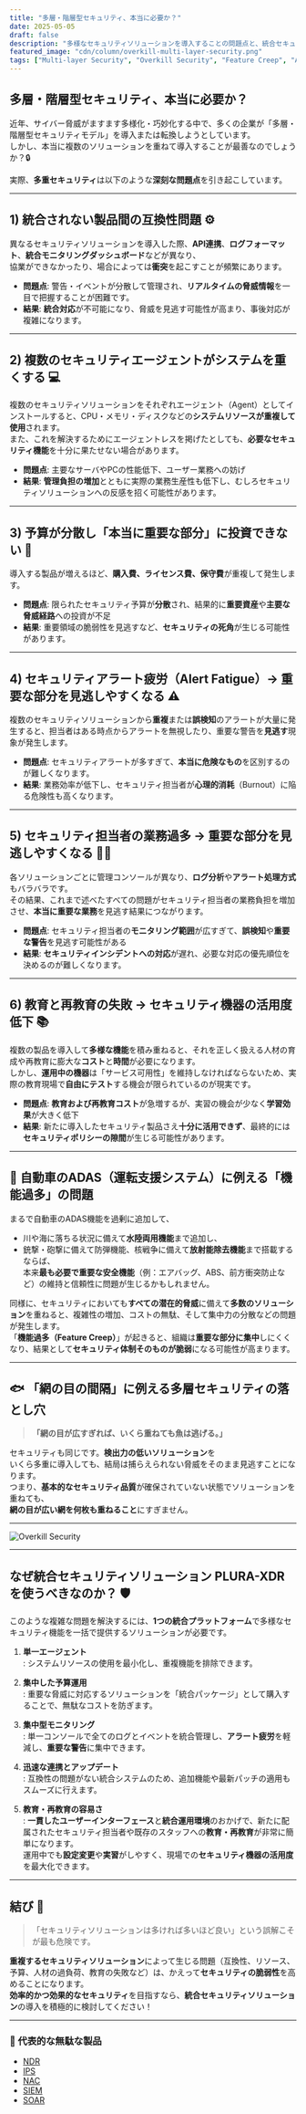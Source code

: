 ```yaml
---
title: "多層・階層型セキュリティ、本当に必要か？"
date: 2025-05-05
draft: false
description: "多様なセキュリティソリューションを導入することの問題点と、統合セキュリティソリューションを活用した効率的な代案の提示"
featured_image: "cdn/column/overkill-multi-layer-security.png"
tags: ["Multi-layer Security", "Overkill Security", "Feature Creep", "Alert Fatigue", "Burnout", "心理的消耗", "機能過多", "多重セキュリティ", "階層セキュリティ"]
---
```


## 多層・階層型セキュリティ、本当に必要か？

近年、サイバー脅威がますます多様化・巧妙化する中で、多くの企業が「多層・階層型セキュリティモデル」を導入または転換しようとしています。  
しかし、本当に複数のソリューションを重ねて導入することが最善なのでしょうか？🔒

実際、**多重セキュリティ**は以下のような**深刻な問題点**を引き起こしています。

<!--more-->

---

## 1) 統合されない製品間の互換性問題 ⚙️

異なるセキュリティソリューションを導入した際、**API連携**、**ログフォーマット**、**統合モニタリングダッシュボード**などが異なり、  
協業ができなかったり、場合によっては**衝突**を起こすことが頻繁にあります。

- **問題点**: 警告・イベントが分散して管理され、**リアルタイムの脅威情報**を一目で把握することが困難です。  
- **結果**: **統合対応**が不可能になり、脅威を見逃す可能性が高まり、事後対応が複雑になります。

---

## 2) 複数のセキュリティエージェントがシステムを重くする 💻

複数のセキュリティソリューションをそれぞれエージェント（Agent）としてインストールすると、CPU・メモリ・ディスクなどの**システムリソースが重複して使用**されます。  
また、これを解決するためにエージェントレスを掲げたとしても、**必要なセキュリティ機能**を十分に果たせない場合があります。

- **問題点**: 主要なサーバやPCの性能低下、ユーザー業務への妨げ  
- **結果**: **管理負担の増加**とともに実際の業務生産性も低下し、むしろセキュリティソリューションへの反感を招く可能性があります。

---

## 3) 予算が分散し「本当に重要な部分」に投資できない 💸

導入する製品が増えるほど、**購入費、ライセンス費、保守費**が重複して発生します。

- **問題点**: 限られたセキュリティ予算が**分散**され、結果的に**重要資産**や**主要な脅威経路**への投資が不足  
- **結果**: 重要領域の脆弱性を見逃すなど、**セキュリティの死角**が生じる可能性があります。

---

## 4) セキュリティアラート疲労（Alert Fatigue）→ 重要な部分を見逃しやすくなる ⚠️

複数のセキュリティソリューションから**重複**または**誤検知**のアラートが大量に発生すると、担当者はある時点からアラートを無視したり、重要な警告を**見逃す**現象が発生します。

- **問題点**: セキュリティアラートが多すぎて、**本当に危険なもの**を区別するのが難しくなります。  
- **結果**: 業務効率が低下し、セキュリティ担当者が**心理的消耗**（Burnout）に陥る危険性も高くなります。

---

## 5) セキュリティ担当者の業務過多 → 重要な部分を見逃しやすくなる 🧑‍💻

各ソリューションごとに管理コンソールが異なり、**ログ分析**や**アラート処理方式**もバラバラです。  
その結果、これまで述べたすべての問題がセキュリティ担当者の業務負担を増加させ、**本当に重要な業務**を見逃す結果につながります。

- **問題点**: セキュリティ担当者の**モニタリング範囲**が広すぎて、**誤検知**や**重要な警告**を見逃す可能性がある  
- **結果**: **セキュリティインシデントへの対応**が遅れ、必要な対応の優先順位を決めるのが難しくなります。

---

## 6) 教育と再教育の失敗 → セキュリティ機器の活用度低下 📚

複数の製品を導入して**多様な機能**を積み重ねると、それを正しく扱える人材の育成や再教育に膨大な**コスト**と**時間**が必要になります。  
しかし、**運用中の機器**は「サービス可用性」を維持しなければならないため、実際の教育現場で**自由にテスト**する機会が限られているのが現実です。

- **問題点**: **教育および再教育コスト**が急増するが、実習の機会が少なく**学習効果**が大きく低下  
- **結果**: 新たに導入したセキュリティ製品さえ**十分に活用できず**、最終的には**セキュリティポリシーの隙間**が生じる可能性があります。

---

## 🚗 自動車のADAS（運転支援システム）に例える「機能過多」の問題

まるで自動車のADAS機能を過剰に追加して、

- 川や海に落ちる状況に備えて**水陸両用機能**まで追加し、  
- 銃撃・砲撃に備えて防弾機能、核戦争に備えて**放射能除去機能**まで搭載するならば、  
本来**最も必要で重要な安全機能**（例：エアバッグ、ABS、前方衝突防止など）の維持と信頼性に問題が生じるかもしれません。

同様に、セキュリティにおいても**すべての潜在的脅威**に備えて**多数のソリューション**を重ねると、複雑性の増加、コストの無駄、そして集中力の分散などの問題が発生します。  
「**機能過多（Feature Creep）**」が起きると、組織は**重要な部分に集中**しにくくなり、結果として**セキュリティ体制そのものが脆弱**になる可能性が高まります。

---

## 🐟 「網の目の間隔」に例える多層セキュリティの落とし穴

> **「網の目が広すぎれば、いくら重ねても魚は逃げる。」**

セキュリティも同じです。**検出力の低いソリューション**を  
いくら多重に導入しても、結局は捕らえられない脅威をそのまま見逃すことになります。  
つまり、**基本的なセキュリティ品質**が確保されていない状態でソリューションを重ねても、  
**網の目が広い網を何枚も重ねること**にすぎません。

---

![Overkill Security](https://blog.plura.io/cdn/column/overkill-multi-layer-security.png)

---

## なぜ統合セキュリティソリューション **PLURA-XDR** を使うべきなのか？ 🛡️

このような複雑な問題を解決するには、**1つの統合プラットフォーム**で多様なセキュリティ機能を一括で提供するソリューションが必要です。

1. **単一エージェント**  
   : システムリソースの使用を最小化し、重複機能を排除できます。

2. **集中した予算運用**  
   : 重要な脅威に対応するソリューションを「統合パッケージ」として購入することで、無駄なコストを防ぎます。

3. **集中型モニタリング**  
   : 単一コンソールで全てのログとイベントを統合管理し、**アラート疲労**を軽減し、**重要な警告**に集中できます。

4. **迅速な連携とアップデート**  
   : 互換性の問題がない統合システムのため、追加機能や最新パッチの適用もスムーズに行えます。

5. **教育・再教育の容易さ**  
   : **一貫したユーザーインターフェース**と**統合運用環境**のおかげで、新たに配属されたセキュリティ担当者や既存のスタッフへの**教育・再教育**が非常に簡単になります。  
   運用中でも**設定変更**や**実習**がしやすく、現場での**セキュリティ機器の活用度**を最大化できます。

---

## 結び 🌟

> 「セキュリティソリューションは多ければ多いほど良い」という誤解こそが最も危険です。

**重複するセキュリティソリューション**によって生じる問題（互換性、リソース、予算、人材の過負荷、教育の失敗など）は、かえって**セキュリティの脆弱性**を高めることになります。  
**効率的かつ効果的なセキュリティ**を目指すなら、**統合セキュリティソリューション**の導入を積極的に検討してください！

---

### 📖 代表的な無駄な製品
- [NDR](https://blog.plura.io/ja/column/ips_ndr_needed/)
- [IPS](https://blog.plura.io/ja/column/ips_understanding/)
- [NAC](https://blog.plura.io/ja/tech/nac_evaluation/)
- [SIEM](https://blog.plura.io/ja/column/why_siem_always_fails/)
- [SOAR](https://blog.plura.io/ja/column/why_soar_always_fails/)

